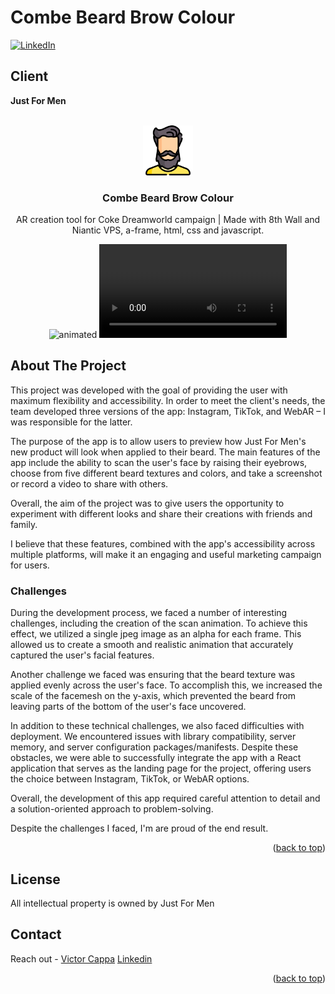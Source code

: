 # Combe Beard Brow Colour

<div id="top"></div>

[![LinkedIn][linkedin-shield]][linkedin-url]

<h2>Client</h2>
<p><b>Just For Men</b></p>


<!-- PROJECT LOGO -->
 

<br />
<div align="center">
  <a href="https://github.com/victorcappa/just-for-men-combe-beard-brow-colour">
    <img src="logo.png" alt="Logo" width="80" height="80">
  </a>

<h3 align="center">Combe Beard Brow Colour</h3>

  <p align="center">
AR creation tool for Coke Dreamworld campaign | Made with 8th Wall and Niantic VPS, a-frame, html, css and javascript.
  </p>
   <img src="https://user-images.githubusercontent.com/40408965/200143996-2973b16c-58c4-447e-88be-a825d4ae40cf.gif" alt="animated" />
   <video src="https://user-images.githubusercontent.com/40408965/208983579-94d4827d-aa39-4d74-914c-e9862146cb3c.mp4"> </video>
</div>


<!-- ABOUT THE PROJECT -->
## About The Project

 
<p align="left">
 <p> 
This project was developed with the goal of providing the user with maximum flexibility and accessibility. In order to meet the client's needs, the team developed three versions of the app: Instagram, TikTok, and WebAR – I was responsible for the latter.

The purpose of the app is to allow users to preview how Just For Men's new product will look when applied to their beard. The main features of the app include the ability to scan the user's face by raising their eyebrows, choose from five different beard textures and colors, and take a screenshot or record a video to share with others.

Overall, the aim of the project was to give users the opportunity to experiment with different looks and share their creations with friends and family. 

I believe that these features, combined with the app's accessibility across multiple platforms, will make it an engaging and useful marketing campaign for users.

 </p>
 
  <h3>Challenges</h3
   <p>
   During the development process, we faced a number of interesting challenges, including the creation of the scan animation. To achieve this effect, we utilized a single jpeg image as an alpha for each frame. This allowed us to create a smooth and realistic animation that accurately captured the user's facial features.

Another challenge we faced was ensuring that the beard texture was applied evenly across the user's face. To accomplish this, we increased the scale of the facemesh on the y-axis, which prevented the beard from leaving parts of the bottom of the user's face uncovered.

In addition to these technical challenges, we also faced difficulties with deployment. We encountered issues with library compatibility, server memory, and server configuration packages/manifests. Despite these obstacles, we were able to successfully integrate the app with a React application that serves as the landing page for the project, offering users the choice between Instagram, TikTok, or WebAR options.

Overall, the development of this app required careful attention to detail and a solution-oriented approach to problem-solving. 

Despite the challenges I faced, I'm are proud of the end result.
   </p>


<p align="right">(<a href="#top">back to top</a>)</p>


<!-- LICENSE -->
## License

All intellectual property is owned by Just For Men

<!-- CONTACT -->
## Contact

Reach out - <a href = "mailto: cappacurta@gmail.com.com">Victor Cappa</a>
<a href="https://www.linkedin.com/in/victor-cappa-50839788/">Linkedin</a>

<p align="right">(<a href="#top">back to top</a>)</p>

[linkedin-shield]: https://img.shields.io/badge/-LinkedIn-black.svg?style=for-the-badge&logo=linkedin&colorB=555
[linkedin-url]: https://www.linkedin.com/in/victor-cappa-50839788/
